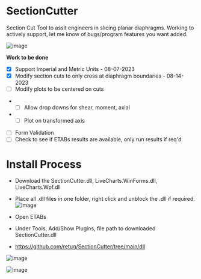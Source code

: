 # SectionCutter

Section Cut Tool to assit engineers in slicing planar diaphragms. Working to actively support, let me know of bugs/program features you want added.

![image](https://github.com/retug/SectionCutter/assets/45467091/0468ba99-8522-447b-9961-20aa44df3fba)


**Work to be done**

- [x] Support Imperial and Metric Units - 08-07-2023
- [x] Modify section cuts to only cross at diaphragm boundaries - 08-14-2023
- [ ] Modify plots to be centered on cuts
- - [ ] Allow drop downs for shear, moment, axial
- - [ ] Plot on transformed axis      
- [ ] Form Validation
- [ ] Check to see if ETABs results are available, only run results if req'd

# Install Process
- Download the SectionCutter.dll, LiveCharts.WinForms.dll, LiveCharts.Wpf.dll
- Place all .dll files in one folder, right click and unblock the .dll if required.
  ![image](https://github.com/retug/SectionCutter/assets/45467091/8d9dd493-03c5-4494-a4cc-3d34e66f6ce8)

- Open ETABs
- Under Tools, Add/Show Plugins, file path to  downloaded SectionCutter.dll

- https://github.com/retug/SectionCutter/tree/main/dll

![image](https://github.com/retug/SectionCutter/assets/45467091/689d1eb9-2f46-4aaf-8d7f-39f8342b33cd)

![image](https://github.com/retug/SectionCutter/assets/45467091/7736c7e8-8b10-4afd-8cce-dc3589c726c2)





